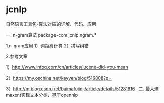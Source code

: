 # jcnlp
自然语言工具包-算法对应的详解、代码、应用

一. n-gram算法 package-com.jcnlp.ngram.*
  
1.n-gram应用
1）词距离计算
2）拼写纠错

2.参考文章 

1）http://www.infoq.com/cn/articles/lucene-did-you-mean 

2）https://my.oschina.net/keyven/blog/516808?p= 

3）http://m.blog.csdn.net/baimafujinji/article/details/51281816
  
二. 最大熵maxent实现文本分类，基于opennlp
